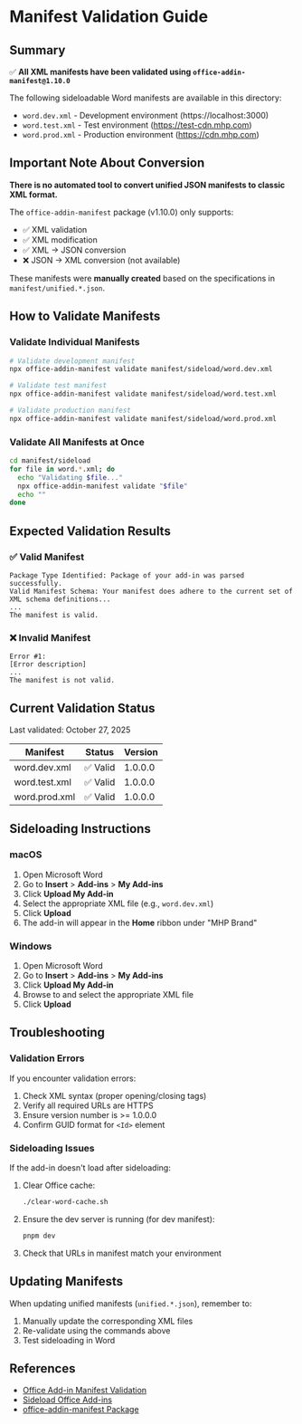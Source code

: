 # Manifest Validation Guide

## Summary

✅ **All XML manifests have been validated using `office-addin-manifest@1.10.0`**

The following sideloadable Word manifests are available in this directory:

- `word.dev.xml` - Development environment (https://localhost:3000)
- `word.test.xml` - Test environment (https://test-cdn.mhp.com)
- `word.prod.xml` - Production environment (https://cdn.mhp.com)

## Important Note About Conversion

**There is no automated tool to convert unified JSON manifests to classic XML format.**

The `office-addin-manifest` package (v1.10.0) only supports:

- ✅ XML validation
- ✅ XML modification
- ✅ XML → JSON conversion
- ❌ JSON → XML conversion (not available)

These manifests were **manually created** based on the specifications in `manifest/unified.*.json`.

## How to Validate Manifests

### Validate Individual Manifests

```bash
# Validate development manifest
npx office-addin-manifest validate manifest/sideload/word.dev.xml

# Validate test manifest
npx office-addin-manifest validate manifest/sideload/word.test.xml

# Validate production manifest
npx office-addin-manifest validate manifest/sideload/word.prod.xml
```

### Validate All Manifests at Once

```bash
cd manifest/sideload
for file in word.*.xml; do
  echo "Validating $file..."
  npx office-addin-manifest validate "$file"
  echo ""
done
```

## Expected Validation Results

### ✅ Valid Manifest

```
Package Type Identified: Package of your add-in was parsed successfully.
Valid Manifest Schema: Your manifest does adhere to the current set of XML schema definitions...
...
The manifest is valid.
```

### ❌ Invalid Manifest

```
Error #1:
[Error description]
...
The manifest is not valid.
```

## Current Validation Status

Last validated: October 27, 2025

| Manifest      | Status   | Version |
| ------------- | -------- | ------- |
| word.dev.xml  | ✅ Valid | 1.0.0.0 |
| word.test.xml | ✅ Valid | 1.0.0.0 |
| word.prod.xml | ✅ Valid | 1.0.0.0 |

## Sideloading Instructions

### macOS

1. Open Microsoft Word
2. Go to **Insert** > **Add-ins** > **My Add-ins**
3. Click **Upload My Add-in**
4. Select the appropriate XML file (e.g., `word.dev.xml`)
5. Click **Upload**
6. The add-in will appear in the **Home** ribbon under "MHP Brand"

### Windows

1. Open Microsoft Word
2. Go to **Insert** > **Add-ins** > **My Add-ins**
3. Click **Upload My Add-in**
4. Browse to and select the appropriate XML file
5. Click **Upload**

## Troubleshooting

### Validation Errors

If you encounter validation errors:

1. Check XML syntax (proper opening/closing tags)
2. Verify all required URLs are HTTPS
3. Ensure version number is >= 1.0.0.0
4. Confirm GUID format for `<Id>` element

### Sideloading Issues

If the add-in doesn't load after sideloading:

1. Clear Office cache:

   ```bash
   ./clear-word-cache.sh
   ```

2. Ensure the dev server is running (for dev manifest):

   ```bash
   pnpm dev
   ```

3. Check that URLs in manifest match your environment

## Updating Manifests

When updating unified manifests (`unified.*.json`), remember to:

1. Manually update the corresponding XML files
2. Re-validate using the commands above
3. Test sideloading in Word

## References

- [Office Add-in Manifest Validation](https://learn.microsoft.com/en-us/office/dev/add-ins/testing/troubleshoot-manifest)
- [Sideload Office Add-ins](https://learn.microsoft.com/en-us/office/dev/add-ins/testing/test-debug-office-add-ins)
- [office-addin-manifest Package](https://www.npmjs.com/package/office-addin-manifest)
